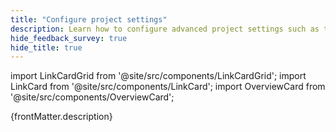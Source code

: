 ```yaml
---
title: "Configure project settings"
description: Learn how to configure advanced project settings such as the locations where GX saves metadata, secure credentials, access to secrets managers, the content and location of Data Docs sites, and internal analytics event triggering.
hide_feedback_survey: true
hide_title: true
---
```


import LinkCardGrid from '@site/src/components/LinkCardGrid';
import LinkCard from '@site/src/components/LinkCard';
import OverviewCard from '@site/src/components/OverviewCard';

<OverviewCard title={frontMatter.title}>
      {frontMatter.description}
</OverviewCard>


<LinkCardGrid>

  <LinkCard 
      topIcon 
      label="Metadata Stores"
      description="Specify the locations at which GX stores information such as Expectation Suite configurations, Checkpoint Configurations, and Validation Results."
      to="/core/configure_project_settings/configure_metadata_stores" 
      icon="/img/expectation_icon.svg" 
  />
  <LinkCard 
      topIcon 
      label="Data Docs"
      description="Configure the hosting locations and contents of Data Docs sites." 
      to="/core/configure_project_settings/configure_data_docs"
      icon="/img/expectation_icon.svg" 
  />
  <LinkCard 
      topIcon 
      label="Credentials"
      description="Securely store and access credentials for database connection strings, org IDs for connecting to a GX Cloud account, and tokens for Checkpoint Action API endpoints and webhooks."
      to="/core/configure_project_settings/configure_credentials" 
      icon="/img/expectation_icon.svg" 
  />
  <LinkCard 
      topIcon 
      label="Secrets Managers"
      description="Securely access and retrieve credentials from the AWS Secrets Manager, Google Cloud Secret Manager, or Azure Key Vault secrets managers."
      to="/core/configure_project_settings/access_secrets_managers" 
      icon="/img/expectation_icon.svg" 
  />
  <LinkCard 
      topIcon 
      label="Analytics Events"
      description="Toggle the GX's collection of analytics events."
      to="/core/configure_project_settings/toggle_analytics_events" 
      icon="/img/expectation_icon.svg" 
  />
</LinkCardGrid>